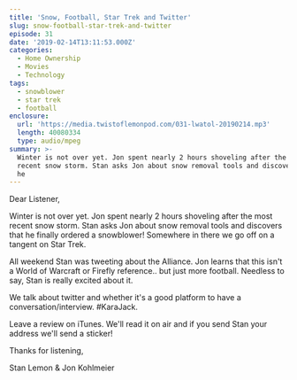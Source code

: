 ```yaml
---
title: 'Snow, Football, Star Trek and Twitter'
slug: snow-football-star-trek-and-twitter
episode: 31
date: '2019-02-14T13:11:53.000Z'
categories:
  - Home Ownership
  - Movies
  - Technology
tags:
  - snowblower
  - star trek
  - football
enclosure:
  url: 'https://media.twistoflemonpod.com/031-lwatol-20190214.mp3'
  length: 40080334
  type: audio/mpeg
summary: >-
  Winter is not over yet. Jon spent nearly 2 hours shoveling after the most
  recent snow storm. Stan asks Jon about snow removal tools and discovers that
  he
---
```


Dear Listener,

Winter is not over yet. Jon spent nearly 2 hours shoveling after the most recent snow storm. Stan asks Jon about snow removal tools and discovers that he finally ordered a snowblower! Somewhere in there we go off on a tangent on Star Trek.

All weekend Stan was tweeting about the Alliance. Jon learns that this isn't a World of Warcraft or Firefly reference.. but just more football. Needless to say, Stan is really excited about it.

We talk about twitter and whether it's a good platform to have a conversation/interview. #KaraJack.

Leave a review on iTunes. We'll read it on air and if you send Stan your address we'll send a sticker!

Thanks for listening,

Stan Lemon & Jon Kohlmeier

